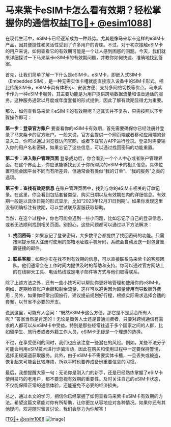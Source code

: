 # 马来紫卡eSIM卡怎么看有效期？轻松掌握你的通信权益[[TG💪+ @esim1088](https://t.me/s/esim1088)]

在现代生活中，eSIM卡已经逐渐成为一种趋势。尤其是像马来紫卡这样的eSIM卡产品，因其便捷性和灵活性受到了许多用户的青睐。不过，对于初次接触eSIM卡的用户来说，如何查看它的有效期可能是一个让人感到困惑的问题。今天，我们就来详细探讨一下马来紫卡eSIM卡的有效期问题，并教你如何快速、准确地找到答案。

首先，让我们简单了解一下什么是eSIM卡。eSIM卡，即嵌入式SIM卡（Embedded SIM），是一种无需实体卡槽就能直接嵌入设备中的SIM卡形式。相比传统SIM卡，eSIM卡具有体积小、安装方便、支持多网络切换等优点。马来紫卡作为一种eSIM卡服务，其主要功能是为用户提供跨境数据流量和语音通话的服务。这种服务通常以月度或年度套餐的形式提供，因此了解有效期显得尤为重要。

那么，如何查看马来紫卡eSIM卡的有效期呢？这其实并不复杂，只需按照以下步骤操作即可：

**第一步：登录官方账户**
要查看你的eSIM卡有效期，首先需要确保你已经注册并登录了马来紫卡的官方账户。一般来说，官方会提供一个网页端或者移动应用端的登录入口。你可以通过浏览器访问官网，或者下载官方APP进行登录。登录时需要输入你的用户名和密码，如果忘记了这些信息，可以通过找回密码的功能重置。

**第二步：进入账户管理页面**
登录成功后，你会看到一个个人中心或者账户管理界面。在这个界面上，你应该能够找到关于你所购买的eSIM卡的相关信息。具体位置可能会因平台不同而有所差异，但通常会有类似“我的订单”、“我的服务”之类的选项。

**第三步：查找有效期信息**
在账户管理页面中，找到与你的eSIM卡相关的订单记录。在这里，你会看到包括套餐类型、购买日期以及有效期在内的详细信息。有效期一般是以具体日期的形式显示，比如“2023年12月31日到期”。如果你发现这里没有明确标注有效期，可以尝试联系客服获取帮助。

当然，在这个过程中，你也可能会遇到一些小问题，比如忘记了自己的登录信息，或者无法顺利找到相关页面。别担心，这些问题都可以通过以下方法解决：

1. **找回密码**：如果忘记了登录密码，大多数平台都提供了找回密码的功能。只需按照提示输入注册时使用的邮箱地址或手机号码，系统会自动发送一封包含重置链接的邮件。
   
2. **联系客服**：如果你实在找不到有效期的信息，可以直接联系马来紫卡的客服团队。他们通常会在工作时间内提供及时的帮助和支持。你可以通过官方网站上的在线聊天工具、电话热线或是电子邮件等方式与他们取得联系。

除了上述方法之外，还有一些小技巧可以帮助你更好地管理和使用你的eSIM卡。例如，定期检查账户余额和剩余流量，这样可以避免因为超量使用而导致额外费用；另外，如果你经常出国旅行，建议提前规划好行程，根据实际需求选择合适的套餐，以节省不必要的开支。

说到这里，可能有人会问：“既然eSIM卡这么方便，那它是不是适合所有人呢？”答案当然是肯定的！无论是商务人士还是普通消费者，只要对跨境通信有需求的人都可以从eSIM卡中受益。特别是那些经常往返于多个国家之间的人群，比如留学生、旅行者或者外籍工作人员，eSIM卡无疑是一个理想的选择。

不过，在享受便利的同时，我们也应该注意一些潜在的风险。例如，某些不法分子可能会利用eSIM技术进行诈骗活动，因此在购买和使用过程中一定要保持警惕，选择正规渠道获取服务。此外，由于eSIM卡不需要实体卡槽，一旦丢失或被盗，恢复起来可能会比较麻烦，所以平时也要养成备份重要信息的习惯。

最后，我想提醒大家一句：无论你是刚入门的新手，还是已经熟练掌握了eSIM卡使用技巧的老用户，都不要忽视有效期的重要性。及时关注自己的eSIM卡状态，不仅能保障正常的通信体验，还能避免不必要的经济损失。

总之，通过本文的学习，相信你已经掌握了如何查看马来紫卡eSIM卡有效期的方法。希望这篇文章能对你有所帮助，让你更加从容地应对各种情况。如果你还有其他疑问，欢迎随时留言讨论，我们会尽力为你解答！

[[TG💪+ @esim1088](https://t.me/s/esim1088) ![Image](https://i.postimg.cc/4NQfJmqS/Snipaste-2025-05-13-00-14-12.png)]